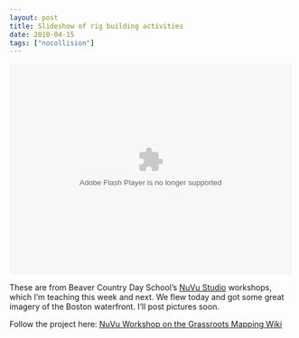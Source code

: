 ```yaml
---
layout: post
title: Slideshow of rig building activities
date: 2010-04-15
tags: ["nocollision"]
---
```


<object width="500" height="375"><param name="flashvars" value="offsite=true&#038;lang=en-us&#038;page_show_url=%2Fphotos%2Fjeffreywarren%2Fsets%2F72157623737347533%2Fshow%2F&#038;page_show_back_url=%2Fphotos%2Fjeffreywarren%2Fsets%2F72157623737347533%2F&#038;set_id=72157623737347533&#038;jump_to="></param><param name="movie" value="show.swf?v=71649"></param><param name="allowFullScreen" value="true"></param><embed type="application/x-shockwave-flash" src="http://www.flickr.com/apps/slideshow/show.swf?v=71649" allowFullScreen="true" flashvars="offsite=true&#038;lang=en-us&#038;page_show_url=%2Fphotos%2Fjeffreywarren%2Fsets%2F72157623737347533%2Fshow%2F&#038;page_show_back_url=%2Fphotos%2Fjeffreywarren%2Fsets%2F72157623737347533%2F&#038;set_id=72157623737347533&#038;jump_to=" width="500" height="375"></embed></object>

These are from Beaver Country Day School&#8217;s [NuVu Studio](http://nuvustudio.org) workshops, which I&#8217;m teaching this week and next. We flew today and got some great imagery of the Boston waterfront. I&#8217;ll post pictures soon.

Follow the project here: [NuVu Workshop on the Grassroots Mapping Wiki](http://wiki.grassrootsmapping.org/show/NuVuWorkshop)